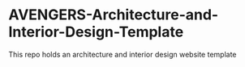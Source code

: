 # AVENGERS-Architecture-and-Interior-Design-Template
This repo holds an architecture and interior design website template

